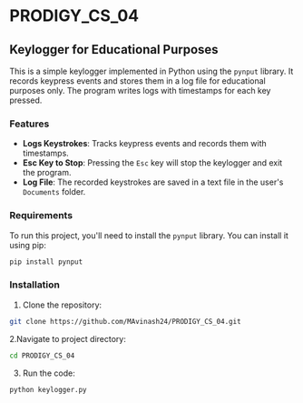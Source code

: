 # PRODIGY_CS_04

## Keylogger for Educational Purposes

This is a simple keylogger implemented in Python using the `pynput` library. It records keypress events and stores them in a log file for educational purposes only. The program writes logs with timestamps for each key pressed.

### Features

- **Logs Keystrokes**: Tracks keypress events and records them with timestamps.
- **Esc Key to Stop**: Pressing the `Esc` key will stop the keylogger and exit the program.
- **Log File**: The recorded keystrokes are saved in a text file in the user's `Documents` folder.

### Requirements

To run this project, you'll need to install the `pynput` library. You can install it using pip:

```bash
pip install pynput
```

### Installation

1. Clone the repository:
```bash
git clone https://github.com/MAvinash24/PRODIGY_CS_04.git
```

2.Navigate to project directory:
```bash
cd PRODIGY_CS_04
```

3. Run the code:
```bash
python keylogger.py
```






